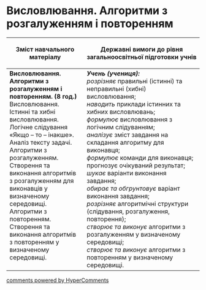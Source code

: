<div id="hypercomments_widget" class="js-hypercomments-widget invisible"></div>

Висловлювання. Алгоритми з розгалуженням і повторенням
=============================================

<table>
<thead>
  <tr>
    <th width="40%" align="center"><p>Зміст навчального матеріалу</p></td>
    <th width="60%" align="center"><p>Державні вимоги до рівня загальноосвітньої підготовки учнів</p></td>
  </tr>
</thead>
<tbody>
  <tr>
    <td width="40%" style="vertical-align:top !important;">
    <b>Висловлювання. Алгоритми з розгалуженням і повторенням. (8 год.)</b><br>
    Висловлювання. Істинні та хибні висловлювання. Логічне слідування «Якщо – то – інакше». Аналіз тексту задачі. Алгоритми з розгалуженням. Створення та виконання алгоритмів з розгалуженням для виконавців у визначеному середовищі. Алгоритми з повторенням. Створення та виконання алгоритмів з повторенням у визначеному середовищі.
    </td>
    <td width="60%" style="vertical-align:top !important;">
    <i><b>Учень (учениця):</b></i><br>
  <i>розрізняє</i> правильні (істинні) та неправильні (хибні) висловлювання;<br>
  <i>наводить</i> приклади істинних та хибних висловлювань;<br>
  <i>формулює</i> висловлювання з логічним слідуванням;<br>
  <i>аналізує</i> зміст завдання на складання алгоритму для виконавця;<br>
  <i>формулює</i> команди для виконавця; прогнозує очікуваний результат;<br>
  <i>шукає</i> варіанти виконання завдання;<br>
  <i>обирає та обгрунтовує</i> варіант виконання завдання;<br>
  <i>розрізняє</i> алгоритмічні структури (слідування, розгалуження, повторення);<br>
  <i>створює та виконує</i> алгоритми з розгалуженням у визначеному середовищі;<br>
  <i>створює та виконує</i> алгоритми з повторенням у визначеному середовищі.
	</td>
  </tr>
</tbody>
</table>

<div class="js-hypercomments-container">
<a href="http://hypercomments.com" class="hc-link" title="comments widget">comments powered by HyperComments</a>
</div>